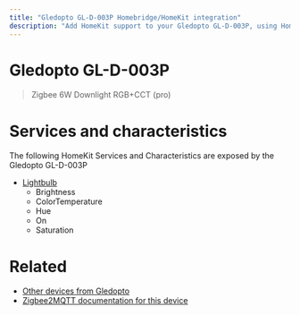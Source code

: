 ```yaml
---
title: "Gledopto GL-D-003P Homebridge/HomeKit integration"
description: "Add HomeKit support to your Gledopto GL-D-003P, using Homebridge, Zigbee2MQTT and homebridge-z2m."
---
```

<!---
This file has been GENERATED using src/docgen/docgen.ts
DO NOT EDIT THIS FILE MANUALLY!
-->
# Gledopto GL-D-003P
> Zigbee 6W Downlight RGB+CCT (pro)


# Services and characteristics
The following HomeKit Services and Characteristics are exposed by
the Gledopto GL-D-003P

* [Lightbulb](../../light.md)
  * Brightness
  * ColorTemperature
  * Hue
  * On
  * Saturation


# Related
* [Other devices from Gledopto](../index.md#gledopto)
* [Zigbee2MQTT documentation for this device](https://www.zigbee2mqtt.io/devices/GL-D-003P.html)